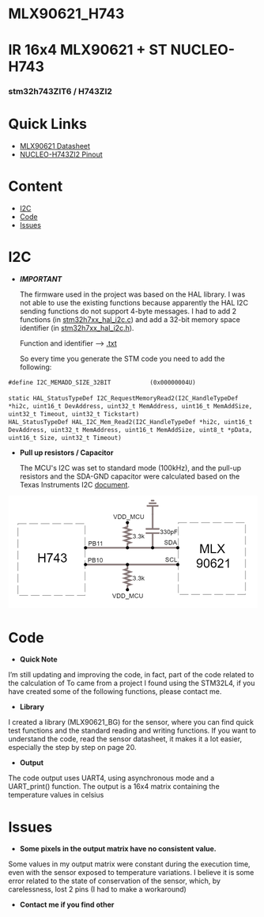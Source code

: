# MLX90621_H743

# IR 16x4 MLX90621 + ST NUCLEO-H743
### stm32h743ZIT6 / H743ZI2



# Quick Links
- [MLX90621 Datasheet](https://www.mouser.com/datasheet/2/734/MLX90621-Datasheet-Melexis-961580.pdf)
- [NUCLEO-H743ZI2 Pinout](https://os.mbed.com/platforms/ST-Nucleo-H743ZI/)


# Content
- [I2C](#i2c)
- [Code](#code)
- [Issues](#issues)



# I2C 

- ***IMPORTANT***
  
  The firmware used in the project was based on the HAL library. I was not able to use the existing functions because apparently the HAL I2C sending functions do not support 4-byte messages. I had to add 2 functions (in [stm32h7xx_hal_i2c.c](https://github.com/brenogsantos/MLX90621_H743/blob/main/Drivers/STM32H7xx_HAL_Driver/Src/stm32h7xx_hal_i2c.c)) and add a 32-bit memory space identifier (in [stm32h7xx_hal_i2c.h](https://github.com/brenogsantos/MLX90621_H743/blob/main/Drivers/STM32H7xx_HAL_Driver/Inc/stm32h7xx_hal_i2c.h)). 

  Function and identifier --> [.txt](https://github.com/brenogsantos/MLX90621_H743/blob/main/Docs/HAL_i2c_h7.txt)

  So every time you generate the STM code you need to add the following:

```
#define I2C_MEMADD_SIZE_32BIT			(0x00000004U)

static HAL_StatusTypeDef I2C_RequestMemoryRead2(I2C_HandleTypeDef *hi2c, uint16_t DevAddress, uint32_t MemAddress, uint16_t MemAddSize, uint32_t Timeout, uint32_t Tickstart)
HAL_StatusTypeDef HAL_I2C_Mem_Read2(I2C_HandleTypeDef *hi2c, uint16_t DevAddress, uint32_t MemAddress, uint16_t MemAddSize, uint8_t *pData, uint16_t Size, uint32_t Timeout)

```
- **Pull up resistors / Capacitor**

  The MCU's I2C was set to standard mode (100kHz), and the pull-up resistors and the SDA-GND capacitor were calculated based on the Texas Instruments I2C [document](https://www.ti.com/lit/an/slva689/slva689.pdf?ts=1612877731180&ref_url=https%253A%252F%252Fwww.google.com%252F).

![alt Text](https://github.com/brenogsantos/MLX90621_H743/blob/main/images/Captura%20de%20tela%202021-02-09%20233455.png)


# Code
  - **Quick Note**
  
I’m still updating and improving the code, in fact, part of the code related to the calculation of To came from a project I found using the STM32L4, if you have created some of the following functions, please contact me.
  
  - **Library**
   
   I created a library (MLX90621_BG) for the sensor, where you can find quick test functions and the standard reading and writing functions. If you want to understand the code, read the sensor datasheet, it makes it a lot easier, especially the step by step on page 20.
   
  - **Output**
  
  The code output uses UART4, using asynchronous mode and a UART_print() function. The output is a 16x4 matrix containing the temperature values in celsius
  

# Issues
  
  - **Some pixels in the output matrix have no consistent value.**
  
  Some values in my output matrix were constant during the execution time, even with the sensor exposed to temperature variations. I believe it is some error related to the state of conservation of the sensor, which, by carelessness, lost 2 pins (I had to make a workaround)
  
  - **Contact me if you find other**
  
  


